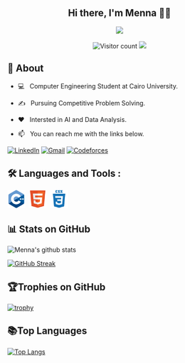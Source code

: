 <div align="center"><h2> Hi there, I'm Menna 🙋‍♀️</h2>
<img src="https://img.freepik.com/free-vector/young-woman-uses-computer-work-reduce-infection_1150-34985.jpg?w=740&t=st=1664560909~exp=1664561509~hmac=4417d8e8c8fb3a2eb9d8205b11acaf51657b4a37ec60dd62c606083ee748022f" width="400px"/>


![Visitor count](https://visitor-badge.laobi.icu/badge?page_id=Menna-Ahmed7.Menna-Ahmed7) <img src="https://media.giphy.com/media/dxn6fRlTIShoeBr69N/giphy.gif" width="30">
</div>


## 💫 About 


- 💻 &nbsp; Computer Engineering Student at Cairo University.

- ✍️ &nbsp; Pursuing Competitive Problem Solving.

- ❤️ &nbsp; Intersted in AI and Data Analysis.

- 📫 &nbsp; You can reach me with the links below.

[![LinkedIn](https://img.shields.io/badge/LinkedIn-0077B5?style=for-the-badge&logo=linkedin&logoColor=white)](https://www.linkedin.com/in/mennatallah-ahmed-6216b321b/)
[![Gmail](https://img.shields.io/badge/Gmail-D14836?style=for-the-badge&logo=gmail&logoColor=white)](mennaahmed0701@gmail.com)
[![Codeforces](https://img.shields.io/badge/Codeforces-445f9d?style=for-the-badge&logo=Codeforces&logoColor=white)](https://codeforces.com/profile/Mennat_Ahmed)
<br>

## :hammer_and_wrench: Languages and Tools :


<img src="https://github.com/devicons/devicon/blob/master/icons/cplusplus/cplusplus-original.svg" title="C++" alt="C++" width="40" height="40"/>&nbsp;
<img src="https://github.com/devicons/devicon/blob/master/icons/html5/html5-original.svg" title="HTML5" alt="HTML" width="40" height="40"/>&nbsp;
<img src="https://github.com/devicons/devicon/blob/master/icons/css3/css3-plain-wordmark.svg" title="CSS3" alt="CSS" width="40" height="40"/>&nbsp;



## 📊 Stats on GitHub


![Menna's github stats](https://github-readme-stats.vercel.app/api?username=Menna-Ahmed7&show_icons=true&title_color=fff&icon_color=79ff97&text_color=9f9f9f&bg_color=151515)


[![GitHub Streak](http://github-readme-streak-stats.herokuapp.com?user=Menna-Ahmed7&theme=dark&date_format=M%20j%5B%2C%20Y%5D)](https://git.io/streak-stats)

## 🏆Trophies on GitHub

[![trophy](https://github-profile-trophy.vercel.app/?username=Menna-Ahmed7&theme=onedark)](https://github.com/ryo-ma/github-profile-trophy)
## 📚Top Languages

[![Top Langs](https://github-readme-stats.vercel.app/api/top-langs/?username=Menna-Ahmed7&layout=compact&theme=vision-friendly-dark)](https://github.com/anuraghazra/github-readme-stats)

